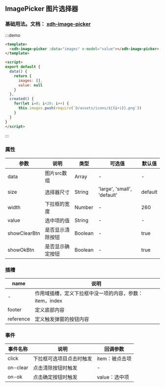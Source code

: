 <script>
export default {
  data() {
    return {
      images: [],
      value: null
    }
  },
  created() {
    for(let i=0; i<20; i++) {
      this.images.push(require(`D/assets/icons/${(i+1)}.png`))
    }
  }
}
</script>

## ImagePicker 图片选择器

### 基础用法。文档： [xdh-image-picker](#/src/widgets%2Fmodule-widgets_xdh-image-picker.html)
:::demo
```html
<template>
  <xdh-image-picker :data="images" v-model="value"></xdh-image-picker>
</template>

<script>
export default {
  data() {
    return {
      images: [],
      value: null
    }
  },
  created() {
    for(let i=0; i<20; i++) {
      this.images.push(require(`D/assets/icons/${(i+1)}.png`))
    }
  }
}
</script>
```
:::


### 属性
| 参数 | 说明 | 类型 | 可选值 | 默认值 |
|----|----|----|----|----|
| data | 图片src数组| Array | - | - |
| size | 选择器尺寸 | String | 'large', 'small', 'default' | default |
| width | 下拉框的宽度 | Number | - | 260 |
| value | 选中项的值 | String | - | - |
| showClearBtn | 是否显示清除按钮 | Boolean | - | true |
| showOkBtn | 是否显示确定按钮 | Boolean | - | true |

### 插槽

| name | 说明 |
|-----|-----|
| - | 作用域插槽，定义下拉框中没一项的内容，参数：item，index |
| footer | 定义底部内容 |
| reference | 定义触发弹窗的按钮内容 |

### 事件

| 事件名称 | 说明 | 回调参数 |
|-----|-----|----|
| click | 下拉框可选项目点击时触发 | item：被点击项|
| on-clear | 点击清除按钮时触发 | - |
| on-ok | 点击确定按钮时触发 | value：选中项 |
